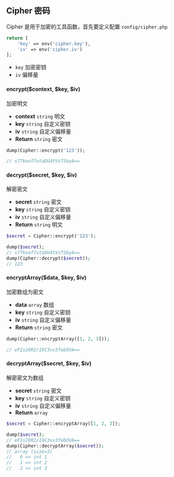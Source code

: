 ## Cipher 密码

Cipher 是用于加密的工具函数，首先要定义配置 `config/cipher.php`

```php
return [
    'key' => env('cipher.key'),
    'iv' => env('cipher.iv')
];
```

- `key` 加密密钥
- `iv` 偏移量

#### encrypt($context, $key, $iv)

加密明文

- **context** `string` 明文
- **key** `string` 自定义密钥
- **iv** `string` 自定义偏移量
- **Return** `string` 密文

```php
dump(Cipher::encrypt('123'));

// s7Tkeof7utaDU4tVsTSbyA==
```

#### decrypt($secret, $key, $iv)

解密密文

- **secret** `string` 密文
- **key** `string` 自定义密钥
- **iv** `string` 自定义偏移量
- **Return** `string` 明文

```php
$secret = Cipher::encrypt('123');

dump($secret);
// s7Tkeof7utaDU4tVsTSbyA==
dump(Cipher::decrypt($secret));
// 123
```

#### encryptArray($data, $key, $iv)

加密数组为密文

- **data** `array` 数组
- **key** `string` 自定义密钥
- **iv** `string` 自定义偏移量
- **Return** `string` 密文

```php
dump(Cipher::encryptArray([1, 2, 3]));

// eFIs2OR2/IXC3vv3febOVA==
```

#### decryptArray($secret, $key, $iv)

解密密文为数组

- **secret** `string` 密文
- **key** `string` 自定义密钥
- **iv** `string` 自定义偏移量
- **Return** `array`

```php
$secret = Cipher::encryptArray([1, 2, 3]);

dump($secret);
// eFIs2OR2/IXC3vv3febOVA==
dump(Cipher::decryptArray($secret));
// array (size=3)
//   0 => int 1
//   1 => int 2
//   2 => int 3
```

